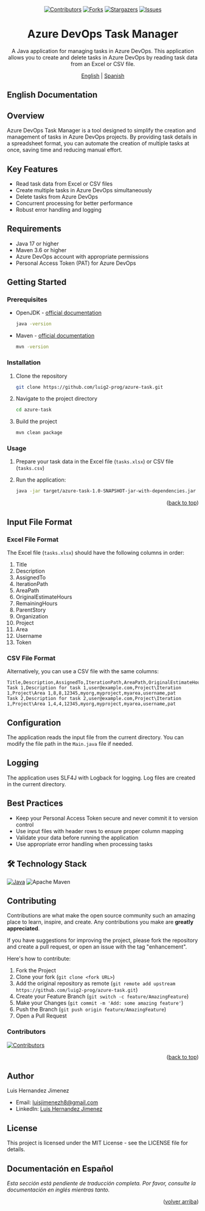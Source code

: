 <a name="readme-top"></a>

<div align="center">

[![Contributors][contributors-shield]][contributors-url]
[![Forks][forks-shield]][forks-url]
[![Stargazers][stars-shield]][stars-url]
[![Issues][issues-shield]][issues-url]

# Azure DevOps Task Manager

A Java application for managing tasks in Azure DevOps. This application allows you to create and delete tasks in Azure DevOps by reading task data from an Excel or CSV file.

[English](#english-documentation) | [Spanish](#documentación-en-español)

</div>

<a id="english-documentation"></a>

## English Documentation

## Overview

Azure DevOps Task Manager is a tool designed to simplify the creation and management of tasks in Azure DevOps projects. By providing task details in a spreadsheet format, you can automate the creation of multiple tasks at once, saving time and reducing manual effort.

## Key Features

- Read task data from Excel or CSV files
- Create multiple tasks in Azure DevOps simultaneously
- Delete tasks from Azure DevOps
- Concurrent processing for better performance
- Robust error handling and logging

## Requirements

- Java 17 or higher
- Maven 3.6 or higher
- Azure DevOps account with appropriate permissions
- Personal Access Token (PAT) for Azure DevOps

## Getting Started

### Prerequisites

- OpenJDK - [official documentation](https://openjdk.org/projects/jdk/)
  ```sh
  java -version
  ```

- Maven - [official documentation](https://maven.apache.org/download.cgi)
  ```sh
  mvn -version
  ```

### Installation

1. Clone the repository
   ```sh
   git clone https://github.com/luig2-prog/azure-task.git
   ```

2. Navigate to the project directory
   ```sh
   cd azure-task
   ```

3. Build the project
   ```sh
   mvn clean package
   ```

### Usage

1. Prepare your task data in the Excel file (`tasks.xlsx`) or CSV file (`tasks.csv`)

2. Run the application:
   ```sh
   java -jar target/azure-task-1.0-SNAPSHOT-jar-with-dependencies.jar
   ```

<p align="right">(<a href="#readme-top">back to top</a>)</p>

## Input File Format

### Excel File Format

The Excel file (`tasks.xlsx`) should have the following columns in order:

1. Title
2. Description
3. AssignedTo
4. IterationPath
5. AreaPath
6. OriginalEstimateHours
7. RemainingHours
8. ParentStory
9. Organization
10. Project
11. Area
12. Username
13. Token

### CSV File Format

Alternatively, you can use a CSV file with the same columns:

```csv
Title,Description,AssignedTo,IterationPath,AreaPath,OriginalEstimateHours,RemainingHours,ParentStory,Organization,Project,Area,Username,Token
Task 1,Description for task 1,user@example.com,Project\Iteration 1,Project\Area 1,8,8,12345,myorg,myproject,myarea,username,pat
Task 2,Description for task 2,user@example.com,Project\Iteration 1,Project\Area 1,4,4,12345,myorg,myproject,myarea,username,pat
```

## Configuration

The application reads the input file from the current directory. You can modify the file path in the `Main.java` file if needed.

## Logging

The application uses SLF4J with Logback for logging. Log files are created in the current directory.

## Best Practices

- Keep your Personal Access Token secure and never commit it to version control
- Use input files with header rows to ensure proper column mapping
- Validate your data before running the application
- Use appropriate error handling when processing tasks

## 🛠️ Technology Stack

[![Java][java-badge]][java-url]
![Apache Maven][maven-url]

## Contributing

Contributions are what make the open source community such an amazing place to learn, inspire, and create. Any contributions you make are **greatly appreciated**.

If you have suggestions for improving the project, please fork the repository and create a pull request, or open an issue with the tag "enhancement".

Here's how to contribute:

1. Fork the Project
2. Clone your fork (`git clone <fork URL>`)
3. Add the original repository as remote (`git remote add upstream https://github.com/luig2-prog/azure-task.git`)
4. Create your Feature Branch (`git switch -c feature/AmazingFeature`)
5. Make your Changes (`git commit -m 'Add: some amazing feature'`)
6. Push the Branch (`git push origin feature/AmazingFeature`)
7. Open a Pull Request

### Contributors

[![Contributors](https://contrib.rocks/image?repo=luig2-prog/azure-task)](https://github.com/luig2-prog/azure-task/graphs/contributors)

<p align="right">(<a href="#readme-top">back to top</a>)</p>

## Author

Luis Hernandez Jimenez
- Email: luisjimenezh8@gmail.com
- LinkedIn: [Luis Hernandez Jimenez](https://www.linkedin.com/in/luis-hernandez-jimenez-55986318a/)

## License

This project is licensed under the MIT License - see the LICENSE file for details.

<a id="documentación-en-español"></a>

## Documentación en Español

*Esta sección está pendiente de traducción completa. Por favor, consulte la documentación en inglés mientras tanto.*

<p align="right">(<a href="#readme-top">volver arriba</a>)</p>

<!-- MARKDOWN LINKS & IMAGES -->
[java-url]: https://docs.oracle.com/en/java/
[maven-url]: https://img.shields.io/badge/Apache%20Maven-C71A36?style=for-the-badge&logo=Apache%20Maven&logoColor=white
[java-badge]: https://img.shields.io/badge/Java-ED8B00?style=for-the-badge&logo=openjdk&logoColor=white
[contributors-shield]: https://img.shields.io/github/contributors/luig2-prog/azure-task.svg?style=for-the-badge
[contributors-url]: https://github.com/luig2-prog/azure-task/graphs/contributors
[forks-shield]: https://img.shields.io/github/forks/luig2-prog/azure-task.svg?style=for-the-badge
[forks-url]: https://github.com/luig2-prog/azure-task/network/members
[stars-shield]: https://img.shields.io/github/stars/luig2-prog/azure-task.svg?style=for-the-badge
[stars-url]: https://github.com/luig2-prog/azure-task/stargazers
[issues-shield]: https://img.shields.io/github/issues/luig2-prog/azure-task.svg?style=for-the-badge
[issues-url]: https://github.com/luig2-prog/azure-task/issues
[stars-url]: https://github.com/luig2-prog/azure-task/stargazers
[issues-shield]: https://img.shields.io/github/issues/midudev/la-velada-web-oficial.svg?style=for-the-badge
[issues-url]: https://github.com/luig2-prog/azure-task/issues
